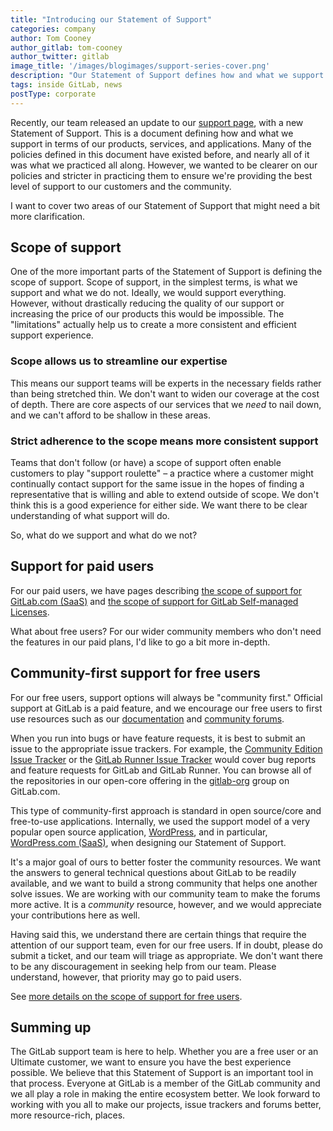 ```yaml
---
title: "Introducing our Statement of Support"
categories: company
author: Tom Cooney
author_gitlab: tom-cooney
author_twitter: gitlab
image_title: '/images/blogimages/support-series-cover.png'
description: "Our Statement of Support defines how and what we support in terms of our products, services, and applications. Here's an explainer on what you can expect from us."
tags: inside GitLab, news
postType: corporate
---
```


Recently, our team released an update to our [support page](/support/), with a new Statement of Support. This is a document defining how and what we support in terms of our products, services, and applications. Many of the policies defined in this document have existed before, and nearly all of it was what we practiced all along. However, we wanted to be clearer on our policies and stricter in practicing them to ensure we're providing the best level of support to our customers and the community.

I want to cover two areas of our Statement of Support that might need a bit more clarification.

## Scope of support

One of the more important parts of the Statement of Support is defining the scope of support. Scope of support, in the simplest terms, is what we support and what we do not. Ideally, we would support everything. However, without drastically reducing the quality of our support or increasing the price of our products this would be impossible. The "limitations" actually help us to create a more consistent and efficient support experience.

### Scope allows us to streamline our expertise

This means our support teams will be experts in the necessary fields rather than being stretched thin. We don't want to widen our coverage at the cost of depth. There are core aspects of our services that we _need_ to nail down, and we can't afford to be shallow in these areas.

### Strict adherence to the scope means more consistent support

Teams that don't follow (or have) a scope of support often enable customers to play "support roulette" – a practice where a customer might continually contact support for the same issue in the hopes of finding a representative that is willing and able to extend outside of scope. We don't think this is a good experience for either side. We want there to be clear understanding of what support will do.

So, what do we support and what do we not?

## Support for paid users

For our paid users, we have pages describing [the scope of support for GitLab.com (SaaS)](/support/statement-of-support/#gitlabcom) and [the scope of support for GitLab Self-managed Licenses](/support/statement-of-support/#self-managed).

What about free users? For our wider community members who don't need the features in our paid plans, I'd like to go a bit more in-depth.

## Community-first support for free users

For our free users, support options will always be "community first." Official support at GitLab is a paid feature, and we encourage our free users to first use resources such as our [documentation](https://docs.gitlab.com) and [community forums](https://forum.gitlab.com).

When you run into bugs or have feature requests, it is best to submit an issue to the appropriate issue trackers. For example, the [Community Edition Issue Tracker](https://gitlab.com/gitlab-org/gitlab-ce/issues) or the [GitLab Runner Issue Tracker](https://gitlab.com/gitlab-org/gitlab-runner/issues) would cover bug reports and feature requests for GitLab and GitLab Runner. You can browse all of the repositories in our open-core offering in the [gitlab-org](https://gitlab.com/gitlab-org) group on GitLab.com.

This type of community-first approach is standard in open source/core and free-to-use applications. Internally, we used the support model of a very popular open source application, [WordPress](https://wordpress.org/support/), and in particular, [WordPress.com (SaaS)](https://en.support.wordpress.com/contact/), when designing our Statement of Support.

It's a major goal of ours to better foster the community resources. We want the answers to general technical questions about GitLab to be readily available, and we want to build a strong community that helps one another solve issues. We are working with our community team to make the forums more active. It is a _community_ resource, however, and we would appreciate your contributions here as well.

Having said this, we understand there are certain things that require the attention of our support team, even for our free users. If in doubt, please do submit a ticket, and our team will triage as appropriate. We don't want there to be any discouragement in seeking help from our team. Please understand, however, that priority may go to paid users.

See [more details on the scope of support for free users](/support/statement-of-support/#free-plan-users).

## Summing up

The GitLab support team is here to help. Whether you are a free user or an Ultimate customer, we want to ensure you have the best experience possible. We believe that this Statement of Support is an important tool in that process. Everyone at GitLab is a member of the GitLab community and we all play a role in making the entire ecosystem better. We look forward to working with you all to make our projects, issue trackers and forums better, more resource-rich, places.
